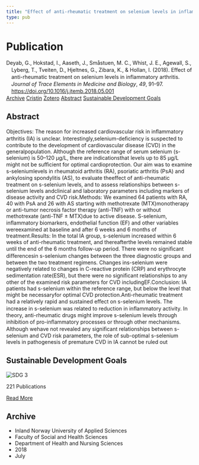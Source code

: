 ```yaml
---
title: "Effect of anti-rheumatic treatment on selenium levels in inflammatory arthritis"
type: pub
---
```

<h1>Publication</h1>
<article id="csl-bib-container-VV4VLSZV" class="csl-bib-container">
  <div class="csl-bib-body" style="line-height: 1.35; padding-left: 1em; text-indent:-1em;">
  <div class="csl-entry">Deyab, G., Hokstad, I., Aaseth, J., Sm&#xE5;stuen, M. C., Whist, J. E., Agewall, S., Lyberg, T., Tveiten, D., Hjeltnes, G., Zibara, K., &amp; Hollan, I. (2018). Effect of anti-rheumatic treatment on selenium levels in inflammatory arthritis. <i>Journal of Trace Elements in Medicine and Biology</i>, <i>49</i>, 91&#x2013;97. <a href="https://doi.org/10.1016/j.jtemb.2018.05.001">https://doi.org/10.1016/j.jtemb.2018.05.001</a></div>
</div>
  <div class="csl-bib-buttons">
    <a href="#taxonomy-article-VV4VLSZV" class="csl-bib-button">Archive</a>
    <a href="https://app.cristin.no/results/show.jsf?id=1596548" alt="Cristin URL" class="csl-bib-button">Cristin</a>
    <a href="http://zotero.org/groups/5022929/items/VV4VLSZV" alt="Zotero URL" class="csl-bib-button">Zotero</a>
    <a href="#abstract-article-VV4VLSZV" class="csl-bib-button">Abstract</a>
    <a href="#sdg-article-VV4VLSZV" class="csl-bib-button">Sustainable Development Goals</a>
  </div>
  <div id="csl-bib-meta-container-VV4VLSZV"></div>
</article>
<div id="csl-bib-meta-VV4VLSZV" class="csl-bib-meta">
  <article id="abstract-article-VV4VLSZV" class="abstract-article">
    <h1>Abstract</h1>
    Objectives: The reason for increased cardiovascular risk in inﬂammatory arthritis (IA) is unclear. Interestingly,selenium-deﬁciency is suspected to contribute to the development of cardiovascular disease (CVD) in the generalpopulation. Although the reference range of serum selenium (s-selenium) is 50–120 μg/L, there are indicationsthat levels up to 85 μg/L might not be suﬃcient for optimal cardioprotection. Our aim was to examine s-seleniumlevels in rheumatoid arthritis (RA), psoriatic arthritis (PsA) and ankylosing spondylitis (AS), to evaluate theeﬀect of anti-rheumatic treatment on s-selenium levels, and to assess relationships between s-selenium levels andclinical and laboratory parameters including markers of disease activity and CVD risk.Methods: We examined 64 patients with RA, 40 with PsA and 26 with AS starting with methotrexate (MTX)monotherapy or anti-tumor necrosis factor therapy (anti-TNF) with or without methotrexate (anti-TNF ± MTX)due to active disease. S-selenium, inﬂammatory biomarkers, endothelial function (EF) and other variables wereexamined at baseline and after 6 weeks and 6 months of treatment.Results: In the total IA group, s-selenium increased within 6 weeks of anti-rheumatic treatment, and thereafterthe levels remained stable until the end of the 6 months follow-up period. There were no signiﬁcant diﬀerencesin s-selenium changes between the three diagnostic groups and between the two treatment regimens. Changes ins-selenium were negatively related to changes in C-reactive protein (CRP) and erythrocyte sedimentation rate(ESR), but there were no signiﬁcant relationships to any other of the examined risk parameters for CVD includingEF.Conclusion: IA patients had s-selenium within the reference range, but below the level that might be necessaryfor optimal CVD protection.Anti-rheumatic treatment had a relatively rapid and sustained eﬀect on s-selenium levels. The increase in s-selenium was related to reduction in inﬂammatory activity. In theory, anti-rheumatic drugs might improve s-selenium levels through inhibition of pro-inﬂammatory processes or through other mechanisms. Although wehave not revealed any signiﬁcant relationships between s-selenium and CVD risk parameters, the role of sub-optimal s-selenium levels in pathogenesis of premature CVD in IA cannot be ruled out
  </article>
  <article id="sdg-article-VV4VLSZV" class="sdg-article">
    <h1>Sustainable Development Goals</h1>
    <div class="sdg-container"><div id="sdg3" class="sdg">
<img src="{{< params subfolder >}}images/sdg/sdg03_en.png" class="image" alt="SDG 3">
<div class="sdg-overlay">
<p class="sdg-publication-count"><span>221</span> Publications</p>
<p><a href="https://sdgs.un.org/goals/goal3" class="sdg-read-more">Read More</a></p>
</div>
</div></div>
  </article>
  <article id="taxonomy-article-VV4VLSZV" class="taxonomy-article">
    <h1>Archive</h1>
    <ul>
      <li>Inland Norway University of Applied Sciences</li>
      <li>Faculty of Social and Health Sciences</li>
      <li>Department of Health and Nursing Sciences</li>
      <li>2018</li>
      <li>July</li>
    </ul>
  </article>
</div>
